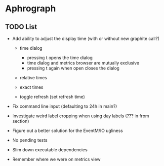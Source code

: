 # Aphrograph

## TODO List

* Add ability to adjust the display time (with or without new graphite call?)
  * time dialog
    * pressing t opens the time dialog
    * time dialog and metrics browser are mutually exclusive
    * pressing t again when open closes the dialog

  * relative times
  * exact times
  * toggle refresh (set refresh time)

* Fix command line input (defaulting to 24h in main?)
* Investigate weird label cropping when using day labels (??? in from section)
* Figure out a better solution for the EventM/IO ugliness
* No pending tests
* Slim down executable dependencies
* Remember where we were on metrics view
